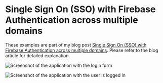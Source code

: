 # Single Sign On (SSO) with Firebase Authentication across multiple domains

These examples are part of my blog post [Single Sign On (SSO) with Firebase Authentication across multiple domains](https://www.trpkovski.com/2023/04/02/single-sign-on-with-firebase-authentication-across-multiple-domains/). Please refer to the blog article for detailed explanation.

![Screenshot of the application with the login form](https://res.cloudinary.com/suv4o/image/upload/q_auto,f_auto,w_850,e_sharpen:100/v1680414125/blog/single-sign-on-with-firebase-authentication-across-multiple-domains/sign-in-page_utf7pz)

![Screenshot of the application with the user is logged in](https://res.cloudinary.com/suv4o/image/upload/q_auto,f_auto,w_850,e_sharpen:100/v1680414124/blog/single-sign-on-with-firebase-authentication-across-multiple-domains/signed-in-user_uxusyr)
